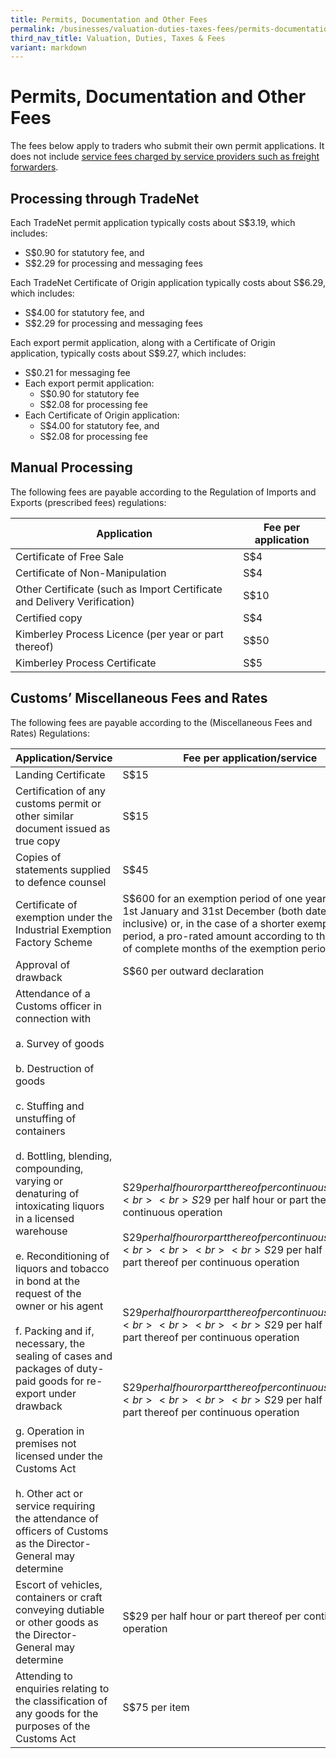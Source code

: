 ```yaml
---
title: Permits, Documentation and Other Fees
permalink: /businesses/valuation-duties-taxes-fees/permits-documentation-and-other-fees/
third_nav_title: Valuation, Duties, Taxes & Fees
variant: markdown
---
```

# Permits, Documentation and Other Fees

The fees below apply to traders who submit their own permit applications. It does not include  [service fees charged by service providers such as freight forwarders](/businesses/importing-goods/import-procedures/importing-by-post-or-courier-service).

## Processing through TradeNet

Each TradeNet permit application typically costs about S$3.19, which includes:

-   S$0.90 for statutory fee, and
-   S$2.29 for processing and messaging fees

Each TradeNet Certificate of Origin application typically costs about S$6.29, which includes:

-   S$4.00 for statutory fee, and 
-   S$2.29 for processing and messaging fees

Each export permit application, along with a Certificate of Origin application, typically costs about S$9.27, which includes:
-   S$0.21 for messaging fee
-   Each export permit application:
    *   S$0.90 for statutory fee
    *   S$2.08 for processing fee
-   Each Certificate of Origin application:
    *   S$4.00 for statutory fee, and
    *   S$2.08 for processing fee

## Manual Processing

The following fees are payable according to the Regulation of Imports and Exports (prescribed fees) regulations:

| Application                                                              | Fee per application  |
|--------------------------------------------------------------------------|----------------------|
| Certificate of Free Sale                                                 | S$4                  |
| Certificate of Non-Manipulation                                          | S$4                  |
| Other Certificate (such as Import Certificate and Delivery Verification) | S$10                 |
| Certified copy                                                           | S$4                  |
| Kimberley Process Licence (per year or part thereof)                     | S$50                 |
| Kimberley Process Certificate                                            |  S$5                 |

## Customs’ Miscellaneous Fees and Rates

The following fees are payable according to the (Miscellaneous Fees and Rates) Regulations:

| Application/Service | Fee per application/service | 
|--|--|
| Landing Certificate | S$15 |
| Certification of any customs permit or other similar document issued as true copy | S$15 |
| Copies of statements supplied to defence counsel | S$45 |
| Certificate of exemption under the Industrial Exemption Factory Scheme | S$600 for an exemption period of one year between 1st January and 31st December (both dates inclusive) or, in the case of a shorter exemption period, a pro-rated amount according to the number of complete months of the exemption period. |
| Approval of drawback | S$60 per outward declaration |
| Attendance of a Customs officer in connection with <br><br>  a. Survey of goods <br><br>  b. Destruction of goods <br><br> c. Stuffing and unstuffing of containers <br><br> d. Bottling, blending, compounding, varying or denaturing of intoxicating liquors in a licensed warehouse <br><br> e.  Reconditioning of liquors and tobacco in bond at the request of the owner or his agent <br><br> f.   Packing and if, necessary, the sealing of cases and packages of duty-paid goods for re-export under drawback <br><br> g. Operation in premises not licensed under the Customs Act <br><br> h. Other act or service requiring the attendance of officers of Customs as the Director-General may determine |<br><br><br> S$29 per half hour or part thereof per continuous operation <br><br> S$29 per half hour or part thereof per continuous operation <br><br> S$29 per half hour or part thereof per continuous operation <br><br><br><br>S$29 per half hour or part thereof per continuous operation <br><br><br><br>  S$29 per half hour or part thereof per continuous operation <br><br><br><br> S$29 per half hour or part thereof per continuous operation <br><br><br><br>  S$29 per half hour or part thereof per continuous operation <br><br><br><br> S$29 per half hour or part thereof per continuous operation|
| Escort of vehicles, containers or craft conveying dutiable or other goods as the Director-General may determine | S$29 per half hour or part thereof per continuous operation | 
| Attending to enquiries relating to the classification of any goods for the purposes of the Customs Act | S$75 per item |